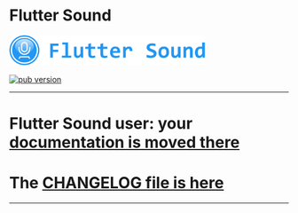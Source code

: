# Flutter Sound

<img src="doc/flutter_sound/Logotype primary.png" width="70%" height="70%" />

<p align="left">
  <a href="https://dooboolab.github.io/flutter_sound/book/flauto"><img alt="pub version" src="https://img.shields.io/pub/v/flutter_sound.svg?style=flat-square"></a>
</p>

-------------------------------------------------------------------------------------

# Flutter Sound user: your [documentation is moved there](https://dooboolab.github.io/flutter_sound/book/flutter_sound/)
# The [CHANGELOG file is here](https://dooboolab.github.io/flutter_sound/book/CHANGELOG.html)

-------------------------------------------------------------------------------------
